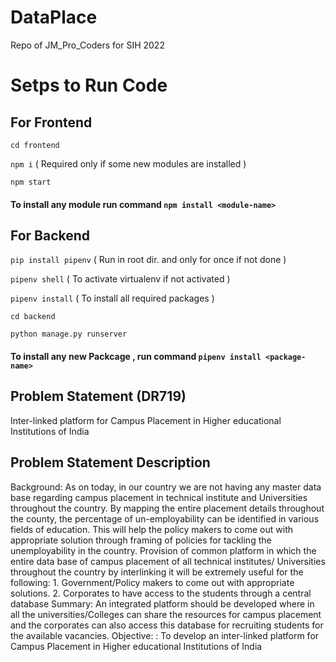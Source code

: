 # DataPlace
Repo of JM_Pro_Coders for SIH 2022

# Setps to Run Code

## For Frontend
` cd frontend `

` npm i ` ( Required only if some new modules are installed )

` npm start `

#### To install any module run command ` npm install <module-name> `

## For Backend
` pip install pipenv ` ( Run in root dir. and only for once if not done )

` pipenv shell ` ( To activate virtualenv if not activated )

` pipenv install ` ( To install all required packages )

` cd backend `
 
` python manage.py runserver `
 
#### To install any new Packcage , run command ` pipenv install <package-name> `
 

## Problem Statement (DR719)
Inter-linked platform for Campus Placement in Higher educational Institutions of India

## Problem Statement Description
Background: As on today, in our country we are not having any master data base regarding campus placement in technical institute and Universities throughout the country. By mapping the entire placement details throughout the county, the percentage of un-employability can be identified in various fields of education. This will help the policy makers to come out with appropriate solution through framing of policies for tackling the unemployability in the country. Provision of common platform in which the entire data base of campus placement of all technical institutes/ Universities throughout the country by interlinking it will be extremely useful for the following: 1. Government/Policy makers to come out with appropriate solutions. 2. Corporates to have access to the students through a central database Summary: An integrated platform should be developed where in all the universities/Colleges can share the resources for campus placement and the corporates can also access this database for recruiting students for the available vacancies. Objective: : To develop an inter-linked platform for Campus Placement in Higher educational Institutions of India
